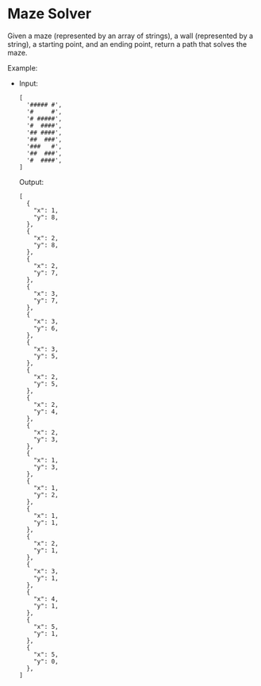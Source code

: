 # Maze Solver

Given a maze (represented by an array of strings), a wall (represented by a string), a starting point, and an ending point, return a path that solves the maze.

Example:

- Input:

  ```
  [
    '##### #',
    '#     #',
    '# #####',
    '#  ####',
    '## ####',
    '##  ###',
    '###   #',
    '##  ###',
    '#  ####',
  ]
  ```

  Output:

  ```
  [
    {
      "x": 1,
      "y": 8,
    },
    {
      "x": 2,
      "y": 8,
    },
    {
      "x": 2,
      "y": 7,
    },
    {
      "x": 3,
      "y": 7,
    },
    {
      "x": 3,
      "y": 6,
    },
    {
      "x": 3,
      "y": 5,
    },
    {
      "x": 2,
      "y": 5,
    },
    {
      "x": 2,
      "y": 4,
    },
    {
      "x": 2,
      "y": 3,
    },
    {
      "x": 1,
      "y": 3,
    },
    {
      "x": 1,
      "y": 2,
    },
    {
      "x": 1,
      "y": 1,
    },
    {
      "x": 2,
      "y": 1,
    },
    {
      "x": 3,
      "y": 1,
    },
    {
      "x": 4,
      "y": 1,
    },
    {
      "x": 5,
      "y": 1,
    },
    {
      "x": 5,
      "y": 0,
    },
  ]
  ```

